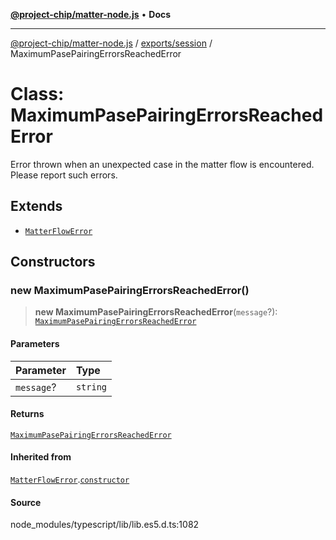 [**@project-chip/matter-node.js**](../../../README.md) • **Docs**

***

[@project-chip/matter-node.js](../../../modules.md) / [exports/session](../README.md) / MaximumPasePairingErrorsReachedError

# Class: MaximumPasePairingErrorsReachedError

Error thrown when an unexpected case in the matter flow is encountered. Please report such errors.

## Extends

- [`MatterFlowError`](../../common/classes/MatterFlowError.md)

## Constructors

### new MaximumPasePairingErrorsReachedError()

> **new MaximumPasePairingErrorsReachedError**(`message`?): [`MaximumPasePairingErrorsReachedError`](MaximumPasePairingErrorsReachedError.md)

#### Parameters

| Parameter | Type |
| :------ | :------ |
| `message`? | `string` |

#### Returns

[`MaximumPasePairingErrorsReachedError`](MaximumPasePairingErrorsReachedError.md)

#### Inherited from

[`MatterFlowError`](../../common/classes/MatterFlowError.md).[`constructor`](../../common/classes/MatterFlowError.md#constructors)

#### Source

node\_modules/typescript/lib/lib.es5.d.ts:1082
